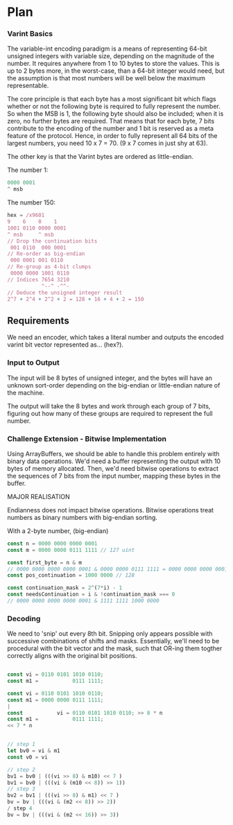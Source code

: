 # Plan

### Varint Basics

The variable-int encoding paradigm is a means of representing  64-bit unsigned integers with variable size, depending on the magnitude of the number. It requires anywhere from 1 to 10 bytes to store the values. This is up to 2 bytes more, in the worst-case, than a 64-bit integer would need, but the assumption is that most numbers will be well below the maximum representable. 

The core principle is that each byte has a most significant bit which flags whether or not the following byte is required to fully represent the number. So when the MSB is 1, the following byte should also be included; when it is zero, no further bytes are required. That means that for each byte, 7 bits contribute to the encoding of the number and 1 bit is reserved as a meta feature of the protocol. Hence, in order to fully represent all 64 bits of the largest numbers, you need 10 x 7 = 70. (9 x 7 comes in just shy at 63).

The other key is that the Varint bytes are ordered as little-endian.

The number 1:
```js
0000 0001
^ msb
```
The number 150:
```js
hex = /x9601
9    6    0    1 
1001 0110 0000 0001
^ msb     ^ msb
// Drop the continuation bits
 001 0110  000 0001
// Re-order as big-endian
 000 0001 001 0110
// Re-group as 4-bit clumps
 0000 0000 1001 0110
// Indices 7654 3210
           ^--^ -^^-
// Deduce the unsigned integer result
2^7 + 2^4 + 2^2 + 2 = 128 + 16 + 4 + 2 = 150 
```

## Requirements

We need an encoder, which takes a literal number and outputs the encoded varint bit vector represented as... (hex?).

### Input to Output

The input will be 8 bytes of unsigned integer, and the bytes will have an unknown sort-order depending on the big-endian or little-endian nature of the machine. 

The output will take the 8 bytes and work through each group of 7 bits, figuring out how many of these groups are required to represent the full number. 





### Challenge Extension - Bitwise Implementation

Using ArrayBuffers, we should be able to handle this problem entirely with binary data operations. We'd need a buffer representing the output with 10 bytes of memory allocated. Then, we'd need bitwise operations to extract the sequences of 7 bits from the input number, mapping these bytes in the buffer.

MAJOR REALISATION

Endianness does not impact bitwise operations. Bitwise operations treat numbers as binary numbers with big-endian sorting.


With a 2-byte number, (big-endian)

```JavaScript
const n = 0000 0000 0000 0001
const m = 0000 0000 0111 1111 // 127 uint

const first_byte = n & m
// 0000 0000 0000 0000 0001 & 0000 0000 0111 1111 = 0000 0000 0000 0001
const pos_continuation = 1000 0000 // 128

const continuation_mask = 2^(7*i) - 1
const needsContinuation = i & !continuation_mask === 0
// 0000 0000 0000 0000 0001 & 1111 1111 1000 0000

```

### Decoding

We need to 'snip' out every 8th bit. Snipping only appears possible with successive combinations of shifts and masks. Essentially, we'll need to be procedural with the bit vector and the mask, such that OR-ing them togther correctly aligns with the original bit positions.

```JavaScript

const vi = 0110 0101 1010 0110;
const m1 =           0111 1111;

const vi = 0110 0101 1010 0110;
const m1 = 0000 0000 0111 1111;
|
const           vi = 0110 0101 1010 0110; >> 8 * n
const m1 =           0111 1111;
<< 7 * n


// step 1
let bv0 = vi & m1
const v0 = vi

// step 2
bv1 = bv0 | (((vi >> 8) & m10) << 7 )
bv1 = bv0 | (((vi & (m10 << 8)) >> 1))
// step 3
bv2 = bv1 | (((vi >> 8) & m1) << 7 )
bv = bv | (((vi & (m2 << 8)) >> 2))
/ step 4
bv = bv | (((vi & (m2 << 16)) >> 3))

```
